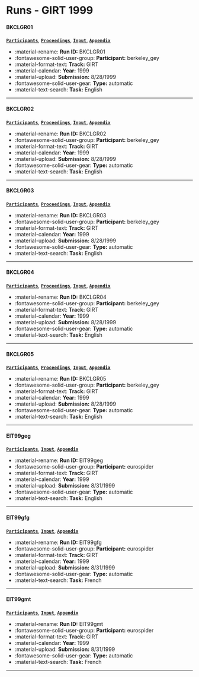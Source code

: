 # Runs - GIRT 1999 

#### BKCLGR01 
[**`Participants`**](./participants.md#berkeley_gey), [**`Proceedings`**](./proceedings.md#english-german-cross-language-retrieval-for-the-girt-collection-exploiting-a-multilingual-thesaurus), [**`Input`**](https://trec.nist.gov/results/trec8/trec8.results.input/tracks/girt/input.BKCLGR01.gz), [**`Appendix`**](https://trec.nist.gov/pubs/trec8/appendices/A/xlingual_girt_results/BKCLGR01.table.pdf) 

- :material-rename: **Run ID:** BKCLGR01 
- :fontawesome-solid-user-group: **Participant:** berkeley_gey 
- :material-format-text: **Track:** GIRT 
- :material-calendar: **Year:** 1999 
- :material-upload: **Submission:** 8/28/1999 
- :fontawesome-solid-user-gear: **Type:** automatic 
- :material-text-search: **Task:** English 

---
#### BKCLGR02 
[**`Participants`**](./participants.md#berkeley_gey), [**`Proceedings`**](./proceedings.md#english-german-cross-language-retrieval-for-the-girt-collection-exploiting-a-multilingual-thesaurus), [**`Input`**](https://trec.nist.gov/results/trec8/trec8.results.input/tracks/girt/input.BKCLGR02.gz), [**`Appendix`**](https://trec.nist.gov/pubs/trec8/appendices/A/xlingual_girt_results/BKCLGR02.table.pdf) 

- :material-rename: **Run ID:** BKCLGR02 
- :fontawesome-solid-user-group: **Participant:** berkeley_gey 
- :material-format-text: **Track:** GIRT 
- :material-calendar: **Year:** 1999 
- :material-upload: **Submission:** 8/28/1999 
- :fontawesome-solid-user-gear: **Type:** automatic 
- :material-text-search: **Task:** English 

---
#### BKCLGR03 
[**`Participants`**](./participants.md#berkeley_gey), [**`Proceedings`**](./proceedings.md#english-german-cross-language-retrieval-for-the-girt-collection-exploiting-a-multilingual-thesaurus), [**`Input`**](https://trec.nist.gov/results/trec8/trec8.results.input/tracks/girt/input.BKCLGR03.gz), [**`Appendix`**](https://trec.nist.gov/pubs/trec8/appendices/A/xlingual_girt_results/BKCLGR03.table.pdf) 

- :material-rename: **Run ID:** BKCLGR03 
- :fontawesome-solid-user-group: **Participant:** berkeley_gey 
- :material-format-text: **Track:** GIRT 
- :material-calendar: **Year:** 1999 
- :material-upload: **Submission:** 8/28/1999 
- :fontawesome-solid-user-gear: **Type:** automatic 
- :material-text-search: **Task:** English 

---
#### BKCLGR04 
[**`Participants`**](./participants.md#berkeley_gey), [**`Proceedings`**](./proceedings.md#english-german-cross-language-retrieval-for-the-girt-collection-exploiting-a-multilingual-thesaurus), [**`Input`**](https://trec.nist.gov/results/trec8/trec8.results.input/tracks/girt/input.BKCLGR04.gz), [**`Appendix`**](https://trec.nist.gov/pubs/trec8/appendices/A/xlingual_girt_results/BKCLGR04.table.pdf) 

- :material-rename: **Run ID:** BKCLGR04 
- :fontawesome-solid-user-group: **Participant:** berkeley_gey 
- :material-format-text: **Track:** GIRT 
- :material-calendar: **Year:** 1999 
- :material-upload: **Submission:** 8/28/1999 
- :fontawesome-solid-user-gear: **Type:** automatic 
- :material-text-search: **Task:** English 

---
#### BKCLGR05 
[**`Participants`**](./participants.md#berkeley_gey), [**`Proceedings`**](./proceedings.md#english-german-cross-language-retrieval-for-the-girt-collection-exploiting-a-multilingual-thesaurus), [**`Input`**](https://trec.nist.gov/results/trec8/trec8.results.input/tracks/girt/input.BKCLGR05.gz), [**`Appendix`**](https://trec.nist.gov/pubs/trec8/appendices/A/xlingual_girt_results/BKCLGR05.table.pdf) 

- :material-rename: **Run ID:** BKCLGR05 
- :fontawesome-solid-user-group: **Participant:** berkeley_gey 
- :material-format-text: **Track:** GIRT 
- :material-calendar: **Year:** 1999 
- :material-upload: **Submission:** 8/28/1999 
- :fontawesome-solid-user-gear: **Type:** automatic 
- :material-text-search: **Task:** English 

---
#### EIT99geg 
[**`Participants`**](./participants.md#eurospider), [**`Input`**](https://trec.nist.gov/results/trec8/trec8.results.input/tracks/girt/input.EIT99geg.gz), [**`Appendix`**](https://trec.nist.gov/pubs/trec8/appendices/A/xlingual_girt_results/EIT99geg.table.pdf) 

- :material-rename: **Run ID:** EIT99geg 
- :fontawesome-solid-user-group: **Participant:** eurospider 
- :material-format-text: **Track:** GIRT 
- :material-calendar: **Year:** 1999 
- :material-upload: **Submission:** 8/31/1999 
- :fontawesome-solid-user-gear: **Type:** automatic 
- :material-text-search: **Task:** English 

---
#### EIT99gfg 
[**`Participants`**](./participants.md#eurospider), [**`Input`**](https://trec.nist.gov/results/trec8/trec8.results.input/tracks/girt/input.EIT99gfg.gz), [**`Appendix`**](https://trec.nist.gov/pubs/trec8/appendices/A/xlingual_girt_results/EIT99gfg.table.pdf) 

- :material-rename: **Run ID:** EIT99gfg 
- :fontawesome-solid-user-group: **Participant:** eurospider 
- :material-format-text: **Track:** GIRT 
- :material-calendar: **Year:** 1999 
- :material-upload: **Submission:** 8/31/1999 
- :fontawesome-solid-user-gear: **Type:** automatic 
- :material-text-search: **Task:** French 

---
#### EIT99gmt 
[**`Participants`**](./participants.md#eurospider), [**`Input`**](https://trec.nist.gov/results/trec8/trec8.results.input/tracks/girt/input.EIT99gmt.gz), [**`Appendix`**](https://trec.nist.gov/pubs/trec8/appendices/A/xlingual_girt_results/EIT99gmt.table.pdf) 

- :material-rename: **Run ID:** EIT99gmt 
- :fontawesome-solid-user-group: **Participant:** eurospider 
- :material-format-text: **Track:** GIRT 
- :material-calendar: **Year:** 1999 
- :material-upload: **Submission:** 8/31/1999 
- :fontawesome-solid-user-gear: **Type:** automatic 
- :material-text-search: **Task:** French 

---
